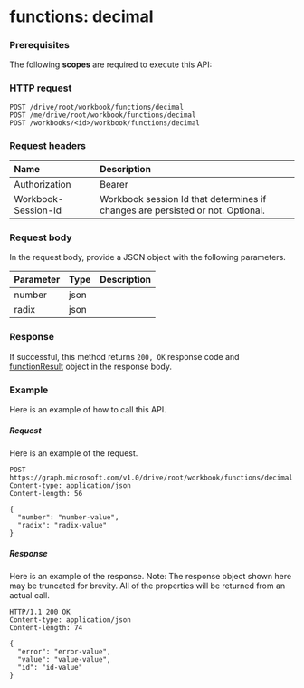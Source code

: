 # functions: decimal


### Prerequisites
The following **scopes** are required to execute this API: 
### HTTP request
<!-- { "blockType": "ignored" } -->
```http
POST /drive/root/workbook/functions/decimal
POST /me/drive/root/workbook/functions/decimal
POST /workbooks/<id>/workbook/functions/decimal

```
### Request headers
| Name       | Description|
|:---------------|:----------|
| Authorization  | Bearer <code>|
| Workbook-Session-Id  | Workbook session Id that determines if changes are persisted or not. Optional.|

### Request body
In the request body, provide a JSON object with the following parameters.

| Parameter	   | Type	|Description|
|:---------------|:--------|:----------|
|number|json||
|radix|json||

### Response
If successful, this method returns `200, OK` response code and [functionResult](../resources/functionresult.md) object in the response body.

### Example
Here is an example of how to call this API.
##### Request
Here is an example of the request.
<!-- {
  "blockType": "request",
  "name": "functions_decimal"
}-->
```http
POST https://graph.microsoft.com/v1.0/drive/root/workbook/functions/decimal
Content-type: application/json
Content-length: 56

{
  "number": "number-value",
  "radix": "radix-value"
}
```

##### Response
Here is an example of the response. Note: The response object shown here may be truncated for brevity. All of the properties will be returned from an actual call.
<!-- {
  "blockType": "response",
  "truncated": true,
  "@odata.type": "microsoft.graph.functionResult"
} -->
```http
HTTP/1.1 200 OK
Content-type: application/json
Content-length: 74

{
  "error": "error-value",
  "value": "value-value",
  "id": "id-value"
}
```

<!-- uuid: 8fcb5dbc-d5aa-4681-8e31-b001d5168d79
2015-10-25 14:57:30 UTC -->
<!-- {
  "type": "#page.annotation",
  "description": "functions: decimal",
  "keywords": "",
  "section": "documentation",
  "tocPath": ""
}-->